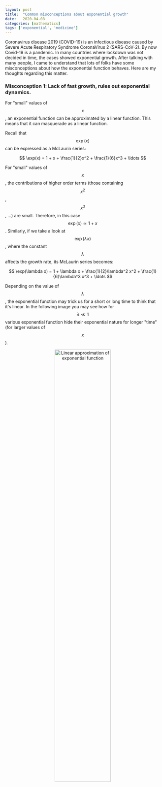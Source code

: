 ```yaml
---
layout: post
title:  "Common misconceptions about exponential growth"
date:   2020-04-08
categories: [mathematics]
tags: ['exponential', 'medicine']
---
```

Coronavirus disease 2019 (COVID-19) is an infectious disease caused by Severe Acute Respiratory Syndrome CoronaVirus 2 (SARS-CoV-2). By now Covid-19 is a pandemic. In many countries where lockdown was not decided in time, the cases showed exponential growth. After talking with many people, I came to understand that lots of folks have some misconceptions about how the exponential function behaves. Here are my thoughts regarding this matter.

### Misconception 1: Lack of fast growth, rules out exponential dynamics.

For "small" values of $$x$$, an exponential function can be approximated by a linear function. This means that it can masquerade as a linear function.

Recall that $$\exp(x)$$ can be expressed as a McLaurin series:

$$
\exp(x) = 1 + x + \frac{1}{2}x^2 + \frac{1}{6}x^3 + \ldots
$$

For "small" values of $$x$$, the contributions of higher order terms (those containing $$x^2$$, $$x^3$$, ...) are small. Therefore, in this case $$\exp(x) \simeq 1 + x$$. Similarly, if we take a look at $$\exp(\lambda x)$$, where the constant $$\lambda$$ affects the growth rate, its McLaurin series becomes:

$$
\exp(\lambda x) = 1 + \lambda x + \frac{1}{2}\lambda^2 x^2 + \frac{1}{6}\lambda^3 x^3 + \ldots
$$

Depending on the value of $$\lambda$$, the exponential function may trick us for a short or long time to think that it's linear. In the following image you may see how for $$\lambda \ll 1$$ various exponential function hide their exponential nature for longer "time" (for larger values of $$x$$).

<p align="center">
 <img style="width: 60%; height: 60%" src="{{ site.url }}/images/exp_linear1.png" alt="Linear approximation of exponential function">
</p>
